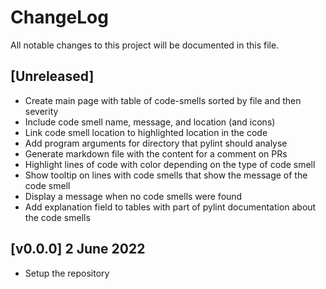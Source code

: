 # ChangeLog

All notable changes to this project will be documented in this file.

## [Unreleased]
- Create main page with table of code-smells sorted by file and then severity
- Include code smell name, message, and location (and icons)
- Link code smell location to highlighted location in the code
- Add program arguments for directory that pylint should analyse
- Generate markdown file with the content for a comment on PRs
- Highlight lines of code with color depending on the type of code smell
- Show tooltip on lines with code smells that show the message of the code smell
- Display a message when no code smells were found
- Add explanation field to tables with part of pylint documentation about the code smells

## [v0.0.0] 2 June 2022
- Setup the repository


